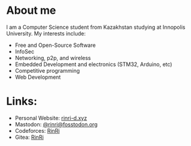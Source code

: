 # About me
I am a Computer Science student from Kazakhstan studying at Innopolis University. My interests include:
 - Free and Open-Source Software
 - InfoSec
 - Networking, p2p, and wireless
 - Embedded Development and electronics (STM32, Arduino, etc)
 - Competitive programming
 - Web Development

# Links:
 - Personal Website: [rinri-d.xyz](https://rinri-d.xyz)
 - Mastodon: [@rinri@fosstodon.org](https://fosstodon.org/@rinri)
 - Codeforces: [RinRi](https://codeforces.com/profile/RinRi)
 - Gitea: [RinRi](https://git.rinri-d.xyz/rinri/)
